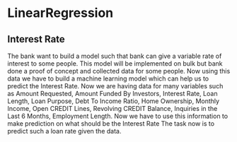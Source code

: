# LinearRegression
## Interest Rate
The bank want to build a model such that bank can give a variable rate of interest to some people.
This model will be implemented on bulk but bank done a proof of concept and collected data for some people. 
Now using this data we have to build a machine learning model which can help us to predict the Interest Rate. 
Now we are having data for many variables such as Amount Requested, Amount Funded By Investors, Interest Rate, Loan Length, Loan Purpose,
Debt To Income Ratio, Home Ownership, Monthly Income, Open CREDIT Lines, Revolving CREDIT Balance, Inquiries in the Last 6 Months, Employment Length. 
Now we have to use this information to make prediction on what should be the Interest Rate The task now is to predict such a loan rate given the data.
